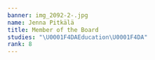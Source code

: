 ```yaml
---
banner: img_2092-2-.jpg
name: Jenna Pitkälä
title: Member of the Board
studies: "\U0001F4DAEducation\U0001F4DA"
rank: 8
---
```



